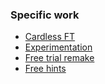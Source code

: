 ### Specific work
- [Cardless FT](Cardless%20FT.md)
- [Experimentation](Experimentation.md)
- [Free trial remake](Free%20trial%20remake.md)
- [Free hints](Free%20hints)